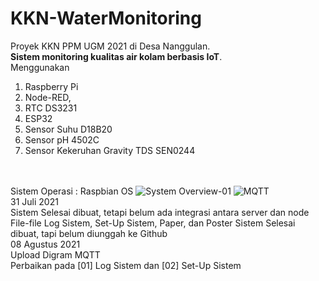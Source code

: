 # KKN-WaterMonitoring
Proyek KKN PPM UGM 2021 di Desa Nanggulan. <br>
**Sistem monitoring kualitas air kolam berbasis IoT**. <br>
Menggunakan <br> 
  1. Raspberry Pi<br> 
  2. Node-RED, <br>
  3. RTC DS3231
  4. ESP32 <br>
  5. Sensor Suhu D18B20
  6. Sensor pH 4502C
  7. Sensor Kekeruhan Gravity TDS SEN0244

<br><br>
Sistem Operasi : Raspbian OS
![System Overview-01](https://user-images.githubusercontent.com/77771888/127804773-7466d698-bb92-4034-89a1-a5c3fa98a4c5.png)
![MQTT](https://user-images.githubusercontent.com/77771888/128625034-4c7409f8-faa7-4f1f-bfc2-dbc7deacfc13.png) <br>
31 Juli 2021 <br>
Sistem Selesai dibuat, tetapi belum ada integrasi antara server dan node<br>
File-file Log Sistem, Set-Up Sistem, Paper, dan Poster Sistem Selesai dibuat, tapi belum diunggah ke Github<br>
08 Agustus 2021 <br>
Upload Digram MQTT <br>
Perbaikan pada [01] Log Sistem dan [02] Set-Up Sistem
